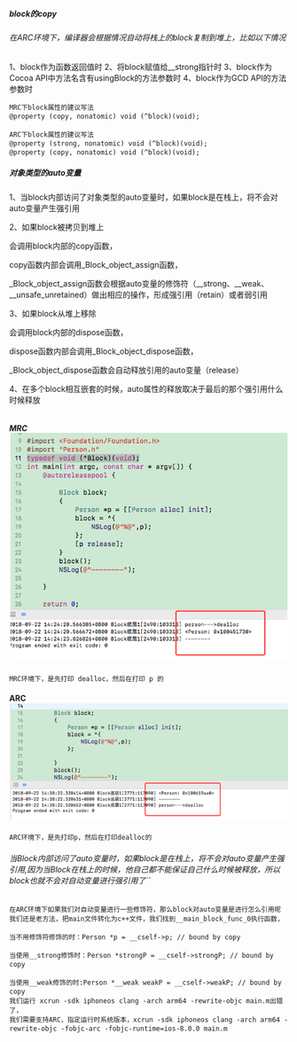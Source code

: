 ##### block的copy

###### 在ARC环境下，编译器会根据情况自动将栈上的block复制到堆上，比如以下情况

1、block作为函数返回值时
2、将block赋值给__strong指针时
3、block作为Cocoa API中方法名含有usingBlock的方法参数时
4、block作为GCD API的方法参数时

```
MRC下block属性的建议写法
@property (copy, nonatomic) void (^block)(void);

ARC下block属性的建议写法
@property (strong, nonatomic) void (^block)(void);
@property (copy, nonatomic) void (^block)(void);
```

##### 对象类型的auto变量

1、当block内部访问了对象类型的auto变量时，如果block是在栈上，将不会对auto变量产生强引用

2、如果block被拷贝到堆上

会调用block内部的copy函数，

copy函数内部会调用_Block_object_assign函数，

_Block_object_assign函数会根据auto变量的修饰符（__strong、__weak、__unsafe_unretained）做出相应的操作，形成强引用（retain）或者弱引用

3、如果block从堆上移除

会调用block内部的dispose函数，

dispose函数内部会调用_Block_object_dispose函数，

_Block_object_dispose函数会自动释放引用的auto变量（release）

4、在多个block相互嵌套的时候，auto属性的释放取决于最后的那个强引用什么时候释放

```

```

##### MRC![](img/block_MRC.png)

```
MRC环境下，是先打印 dealloc，然后在打印 p 的
```

#### ARC![](img/block_ARC.png)

```
ARC环境下，是先打印p，然后在打印dealloc的
```

###### 当Block内部访问了auto变量时，如果block是在栈上，将不会对auto变量产生强引用,因为当Block在栈上的时候，他自己都不能保证自己什么时候被释放，所以block也就不会对自动变量进行强引用了``

```
在ARC环境下如果我们对自动变量进行一些修饰符，那么block对auto变量是进行怎么引用呢 我们还是老方法，把main文件转化为c++文件，我们找到__main_block_func_0执行函数，

当不用修饰符修饰的时：Person *p = __cself->p; // bound by copy

当使用__strong修饰时：Person *strongP = __cself->strongP; // bound by copy

当使用__weak修饰的时:Person *__weak weakP = __cself->weakP; // bound by copy 
我们运行 xcrun -sdk iphoneos clang -arch arm64 -rewrite-objc main.m出错了，
我们需要支持ARC，指定运行时系统版本，xcrun -sdk iphoneos clang -arch arm64 -rewrite-objc -fobjc-arc -fobjc-runtime=ios-8.0.0 main.m
```
